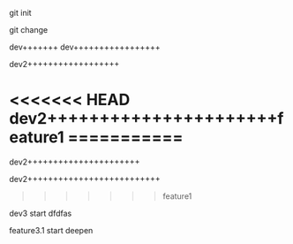 git init

git change

dev+++++++
dev+++++++++++++++++  

dev2++++++++++++++++++

<<<<<<< HEAD
dev2++++++++++++++++++++++feature1   ===========
=======
dev2++++++++++++++++++++++

dev2++++++++++++++++++++++++++

> > > > > > > feature1

dev3 start dfdfas

feature3.1 start deepen

 
